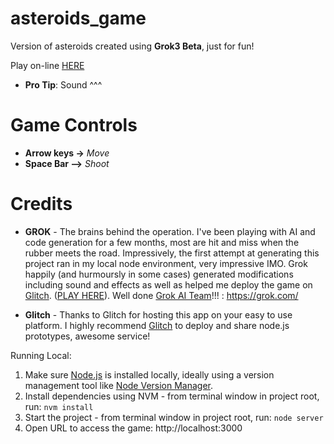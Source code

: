 # asteroids_game
Version of asteroids created using __Grok3 Beta__, just for fun!

<!-- Play on-line [HERE](https://wheat-short-danthus.glitch.me/)  -->
Play on-line <a href="https://wheat-short-danthus.glitch.me/" target="_blank" rel="noopener noreferrer">HERE</a>
* __Pro Tip__: Sound ^^^

# Game Controls

- __Arrow keys ->__ _Move_
- __Space Bar -->__ _Shoot_

# Credits
- __GROK__ - The brains behind the operation. I've been playing with AI and code generation for a few months, most are hit and miss when the rubber meets the road. Impressively, the first attempt at generating this project ran in my local node environment, very impressive IMO. Grok happily (and hurmoursly in some cases) generated modifications including sound and effects as well as helped me deploy the game on [Glitch](https://glitch.com/). ([PLAY HERE](https://wheat-short-danthus.glitch.me/)). Well done [Grok AI Team](https://github.com/xai-org)!!! :  https://grok.com/

- __Glitch__ - Thanks to Glitch for hosting this app on your easy to use platform. I highly recommend [Glitch](https://glitch.com/) to deploy and share node.js prototypes, awesome service!

Running Local:

1. Make sure [Node.js](https://nodejs.org/en/download) is installed locally, ideally using a version management tool like [Node Version Manager](https://github.com/nvm-sh/nvm).
2. Install dependencies using NVM - from terminal window in project root, run: `nvm install`
3. Start the project - from terminal window in project root, run: `node server`
4. Open URL to access the game: http://localhost:3000
